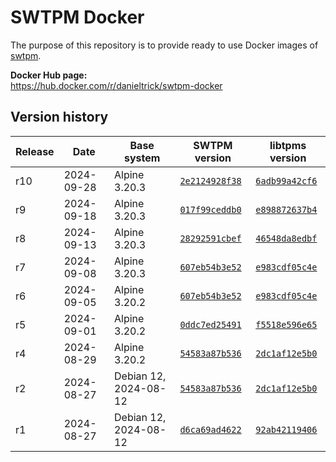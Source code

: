 SWTPM Docker
============

The purpose of this repository is to provide ready to use Docker images of [swtpm](https://github.com/stefanberger/swtpm).

**Docker Hub page:**  
<https://hub.docker.com/r/danieltrick/swtpm-docker>


Version history
---------------

| **Release** | **Date**   | **Base system**       | **SWTPM version**                                                           | **libtpms version**                                                           |
| ------------| ---------- | --------------------- | --------------------------------------------------------------------------- | ----------------------------------------------------------------------------- |
| r10         | 2024-09-28 | Alpine 3.20.3         | [`2e2124928f38`](https://github.com/stefanberger/swtpm/commit/2e2124928f38) | [`6adb99a42cf6`](https://github.com/stefanberger/libtpms/commit/6adb99a42cf6) |
| r9          | 2024-09-18 | Alpine 3.20.3         | [`017f99ceddb0`](https://github.com/stefanberger/swtpm/commit/017f99ceddb0) | [`e898872637b4`](https://github.com/stefanberger/libtpms/commit/e898872637b4) |
| r8          | 2024-09-13 | Alpine 3.20.3         | [`28292591cbef`](https://github.com/stefanberger/swtpm/commit/28292591cbef) | [`46548da8edbf`](https://github.com/stefanberger/libtpms/commit/46548da8edbf) |
| r7          | 2024-09-08 | Alpine 3.20.3         | [`607eb54b3e52`](https://github.com/stefanberger/swtpm/commit/607eb54b3e52) | [`e983cdf05c4e`](https://github.com/stefanberger/libtpms/commit/e983cdf05c4e) |
| r6          | 2024-09-05 | Alpine 3.20.2         | [`607eb54b3e52`](https://github.com/stefanberger/swtpm/commit/607eb54b3e52) | [`e983cdf05c4e`](https://github.com/stefanberger/libtpms/commit/e983cdf05c4e) |
| r5          | 2024-09-01 | Alpine 3.20.2         | [`0ddc7ed25491`](https://github.com/stefanberger/swtpm/commit/0ddc7ed25491) | [`f5518e596e65`](https://github.com/stefanberger/libtpms/commit/f5518e596e65) |
| r4          | 2024-08-29 | Alpine 3.20.2         | [`54583a87b536`](https://github.com/stefanberger/swtpm/commit/54583a87b536) | [`2dc1af12e5b0`](https://github.com/stefanberger/libtpms/commit/2dc1af12e5b0) |
| r2          | 2024-08-27 | Debian 12, 2024-08-12 | [`54583a87b536`](https://github.com/stefanberger/swtpm/commit/54583a87b536) | [`2dc1af12e5b0`](https://github.com/stefanberger/libtpms/commit/2dc1af12e5b0) |
| r1          | 2024-08-27 | Debian 12, 2024-08-12 | [`d6ca69ad4622`](https://github.com/stefanberger/swtpm/commit/d6ca69ad4622) | [`92ab42119406`](https://github.com/stefanberger/libtpms/commit/92ab42119406) |
